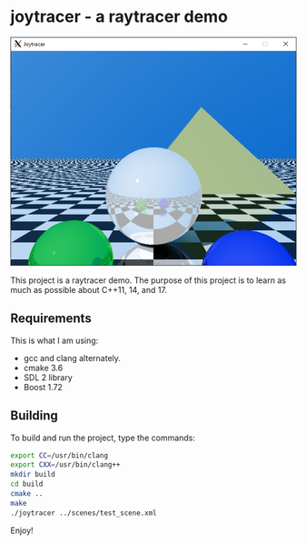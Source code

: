 # joytracer - a raytracer demo

![A screenshot from the sun branch.](docs/pictures/shot003.png)

This project is a raytracer demo. The purpose of this project is to learn as much as possible about C++11, 14, and 17.

## Requirements

This is what I am using:

* gcc and clang alternately.
* cmake 3.6
* SDL 2 library
* Boost 1.72

## Building

To build and run the project, type the commands:

```sh
export CC=/usr/bin/clang
export CXX=/usr/bin/clang++
mkdir build
cd build
cmake ..
make
./joytracer ../scenes/test_scene.xml
```

Enjoy!
